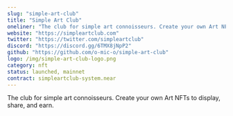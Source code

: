 ```yaml
---
slug: "simple-art-club"
title: "Simple Art Club"
oneliner: "The club for simple art connoisseurs. Create your own Art NFTs to display, share, and earn."
website: "https://simpleartclub.com"
twitter: "https://twitter.com/simpleartclub"
discord: "https://discord.gg/6TMX8jNpP2"
github: "https://github.com/o-mic-o/simple-art-club"
logo: /img/simple-art-club-logo.png
category: nft
status: launched, mainnet
contract: simpleartclub-system.near
---
```


The club for simple art connoisseurs. Create your own Art NFTs to display, share, and earn.

